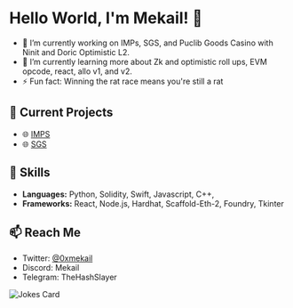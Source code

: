# Hello World, I'm Mekail! 👋


- 🔭 I’m currently working on IMPs, SGS, and Puclib Goods Casino with Ninit and Doric Optimistic L2.
- 🌱 I’m currently learning more about Zk and optimistic roll ups, EVM opcode, react, allo v1, and v2.
- ⚡ Fun fact: Winning the rat race means you're still a rat 

## 🔭 Current Projects
- 🌐 [IMPS](https://github.com/Novus-Initium/IMPs)
- 🌐 [SGS](https://github.com/Novus-Initium/scaffold-grants)

## 🌟 Skills
- **Languages:** Python, Solidity, Swift, Javascript, C++, 
- **Frameworks:** React, Node.js, Hardhat, Scaffold-Eth-2, Foundry, Tkinter

## 📫 Reach Me
- Twitter: [@0xmekail](https://twitter.com/0xmekail)
- Discord: Mekail
- Telegram: TheHashSlayer

![Jokes Card](https://readme-jokes.vercel.app/api)


